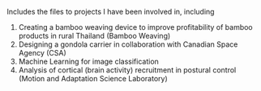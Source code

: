 Includes the files to projects I have been involved in, including
1) Creating a bamboo weaving device to improve profitability of bamboo products in rural Thailand (Bamboo Weaving)
2) Designing a gondola carrier in collaboration with Canadian Space Agency (CSA)
3) Machine Learning for image classification
4) Analysis of cortical (brain activity) recruitment in postural control (Motion and Adaptation Science Laboratory)

